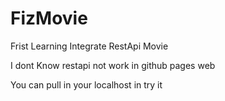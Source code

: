 # FizMovie
Frist Learning Integrate RestApi Movie

I dont Know restapi not work in github pages web

You can pull in your localhost in try it
